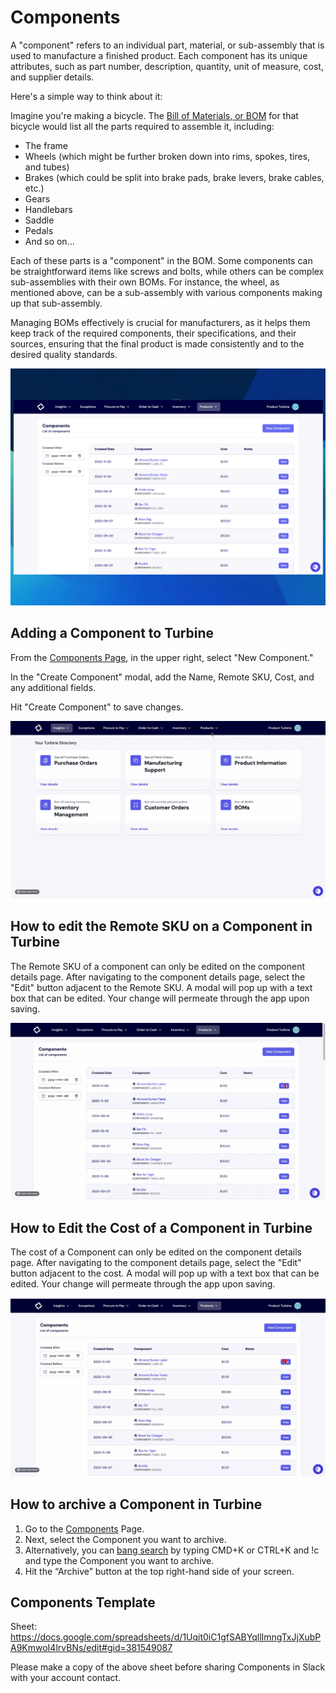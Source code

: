 # Components

A "component" refers to an individual part, material, or sub-assembly that is used to manufacture a finished product. Each component has its unique attributes, such as part number, description, quantity, unit of measure, cost, and supplier details.

Here's a simple way to think about it:

Imagine you're making a bicycle. The [Bill of Materials, or BOM](https://docs.helloturbine.com/records/bill_of_materials) for that bicycle would list all the parts required to assemble it, including:

* The frame
* Wheels (which might be further broken down into rims, spokes, tires, and tubes)
* Brakes (which could be split into brake pads, brake levers, brake cables, etc.)
* Gears
* Handlebars
* Saddle
* Pedals
*  And so on...

Each of these parts is a "component" in the BOM. Some components can be straightforward items like screws and bolts, while others can be complex sub-assemblies with their own BOMs. For instance, the wheel, as mentioned above, can be a sub-assembly with various components making up that sub-assembly.

Managing BOMs effectively is crucial for manufacturers, as it helps them keep track of the required components, their specifications, and their sources, ensuring that the final product is made consistently and to the desired quality standards.

![Order Index Page](../../static/img/components_updated.png)

## Adding a Component to Turbine

From the [Components Page](https://app.helloturbine.com/app/components), in the upper right, select "New Component." 

In the "Create Component" modal, add the Name, Remote SKU, Cost, and any additional fields.

Hit "Create Component" to save changes. 

![Order Index  Page](../../static/img/create_component.gif)

## How to edit the Remote SKU on a Component in Turbine 

The Remote SKU of a component can only be edited on the component details page. After navigating to the component details page, select the "Edit" button adjacent to the Remote SKU. A modal will pop up with a text box that can be edited. Your change will permeate through the app upon saving.

![Order Index Page](../../static/img/remote_sku_component.gif)

## How to Edit the Cost of a Component in Turbine 

The cost of a Component can only be edited on the component details page. After navigating to the component details page, select the "Edit" button adjacent to the cost. A modal will pop up with a text box that can be edited. Your change will permeate through the app upon saving.

![Order Index Page](../../static/img/component_cost.gif)

## How to archive a Component in Turbine

1. Go to the [Components](https://app.helloturbine.com/app/components) Page.
2. Next, select the Component you want to archive.
3. Alternatively, you can [bang search](https://docs.helloturbine.com/command-palette/) by typing CMD+K or CTRL+K and !c and type the Component you want to archive.
4. Hit the “Archive” button at the top right-hand side of your screen.

## Components Template 

Sheet: https://docs.google.com/spreadsheets/d/1Uqit0iC1gfSABYqllImngTxJjXubPA9KmwoI4lrvBNs/edit#gid=381549087

Please make a copy of the above sheet before sharing Components in Slack with your account contact.
